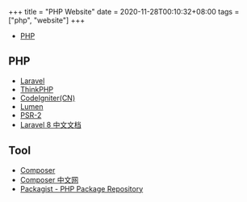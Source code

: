 +++
title = "PHP Website"
date = 2020-11-28T00:10:32+08:00
tags = ["php", "website"]
+++



* [PHP](https://www.php.net/)


## PHP
* [Laravel](https://laravel.com/)
* [ThinkPHP](http://www.thinkphp.cn/)
* [CodeIgniter(CN)](http://codeigniter.org.cn/)
* [Lumen](https://lumen.laravel.com/)
* [PSR-2](https://www.php-fig.org/psr/psr-2/)
* [Laravel 8 中文文档](https://learnku.com/docs/laravel/8.x)

## Tool
* [Composer](https://getcomposer.org/)
* [Composer 中文网](https://www.phpcomposer.com/)
* [Packagist - PHP Package Repository](https://packagist.org/)

